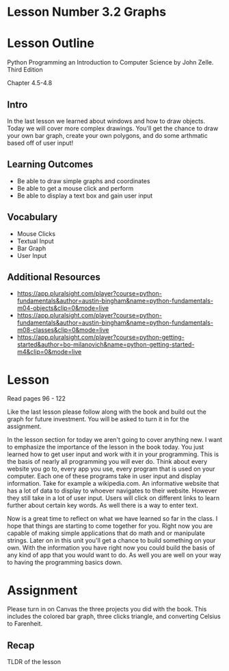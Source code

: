 # Lesson Number 3.2 Graphs

# Lesson Outline #

Python Programming an Introduction to Computer Science by John Zelle. Third Edition

Chapter 4.5-4.8

## Intro ##

In the last lesson we learned about windows and how to draw objects. Today we will cover more complex drawings. You'll get the chance to draw your own bar graph, create your own polygons, and do some arthmatic based off of user input! 

## Learning Outcomes ##

- Be able to draw simple graphs and coordinates 
- Be able to get a mouse click and perform
- Be able to display a text box and gain user input

## Vocabulary ##

- Mouse Clicks
- Textual Input
- Bar Graph
- User Input

## Additional Resources ##

- https://app.pluralsight.com/player?course=python-fundamentals&author=austin-bingham&name=python-fundamentals-m04-objects&clip=0&mode=live
- https://app.pluralsight.com/player?course=python-fundamentals&author=austin-bingham&name=python-fundamentals-m08-classes&clip=0&mode=live
- https://app.pluralsight.com/player?course=python-getting-started&author=bo-milanovich&name=python-getting-started-m4&clip=0&mode=live

# Lesson #

Read pages 96 - 122

Like the last lesson please follow along with the book and build out the graph for future investment. You will be asked to turn it in for the assignment.

In the lesson section for today we aren't going to cover anything new. I want to emphasize the importance of the lesson in the book today. You just learned how to get user input and work with it in your programming. This is the basis of nearly all programming you will ever do. Think about every website you go to, every app you use, every program that is used on your computer. Each one of these programs take in user input and display information. Take for example a wikipedia.com. An informative website that has a lot of data to display to whoever navigates to their website. However they still take in a lot of user input. Users will click on different links to learn further about certain key words. As well there is a way to enter text. 

Now is a great time to reflect on what we have learned so far in the class. I hope that things are starting to come together for you. Right now you are capable of making simple applications that do math and or manipulate strings. Later on in this unit you'll get a chance to build something on your own. With the information you have right now you could build the basis of any kind of app that you would want to do. As well you are well on your way to having the programming basics down. 

# Assignment #

Please turn in on Canvas the three projects you did with the book. This includes the colored bar graph, three clicks triangle, and converting Celsius to Farenheit.

## Recap ##

TLDR of the lesson
